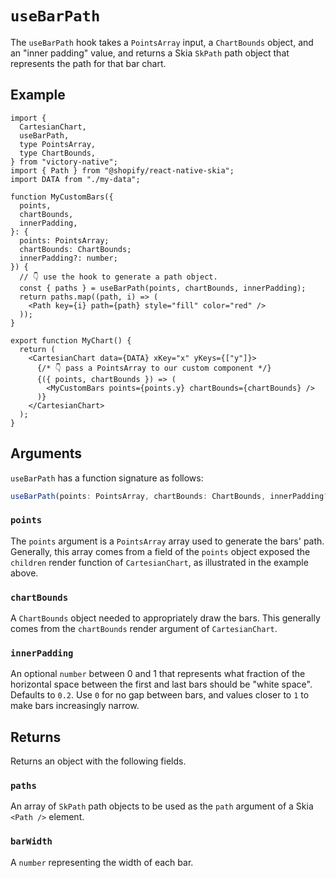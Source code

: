 # `useBarPath`

The `useBarPath` hook takes a `PointsArray` input, a `ChartBounds` object, and an "inner padding" value, and returns a Skia `SkPath` path object that represents the path for that bar chart.

## Example

```tsx
import {
  CartesianChart,
  useBarPath,
  type PointsArray,
  type ChartBounds,
} from "victory-native";
import { Path } from "@shopify/react-native-skia";
import DATA from "./my-data";

function MyCustomBars({
  points,
  chartBounds,
  innerPadding,
}: {
  points: PointsArray;
  chartBounds: ChartBounds;
  innerPadding?: number;
}) {
  // 👇 use the hook to generate a path object.
  const { paths } = useBarPath(points, chartBounds, innerPadding);
  return paths.map((path, i) => (
    <Path key={i} path={path} style="fill" color="red" />
  ));
}

export function MyChart() {
  return (
    <CartesianChart data={DATA} xKey="x" yKeys={["y"]}>
      {/* 👇 pass a PointsArray to our custom component */}
      {({ points, chartBounds }) => (
        <MyCustomBars points={points.y} chartBounds={chartBounds} />
      )}
    </CartesianChart>
  );
}
```

## Arguments

`useBarPath` has a function signature as follows:

```ts
useBarPath(points: PointsArray, chartBounds: ChartBounds, innerPadding?: number): { path: SkPath; barWidth: number; }
```

### `points`

The `points` argument is a `PointsArray` array used to generate the bars' path. Generally, this array comes from a field of the `points` object exposed the `children` render function of `CartesianChart`, as illustrated in the example above.

### `chartBounds`

A `ChartBounds` object needed to appropriately draw the bars. This generally comes from the `chartBounds` render argument of `CartesianChart`.

### `innerPadding`

An optional `number` between 0 and 1 that represents what fraction of the horizontal space between the first and last bars should be "white space". Defaults to `0.2`. Use `0` for no gap between bars, and values closer to `1` to make bars increasingly narrow.

## Returns

Returns an object with the following fields.

### `paths`

An array of `SkPath` path objects to be used as the `path` argument of a Skia `<Path />` element.

### `barWidth`

A `number` representing the width of each bar.

